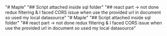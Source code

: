 "# Maple" 
"## Script attached inside sql folder" 
"## react part -> not done redux filtering & I faced CORS issue when use the provided url in document so used my local datasource" 
"# Maple" 
"## Script attached inside sql folder" 
"## react part -> not done redux filtering & I faced CORS issue when use the provided url in document so used my local datasource" 

